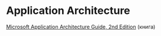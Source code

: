 # Application Architecture

[Microsoft Application Architecture Guide, 2nd Edition](https://msdn.microsoft.com/ru-ru/library/ff650706.aspx) \(книга\)

